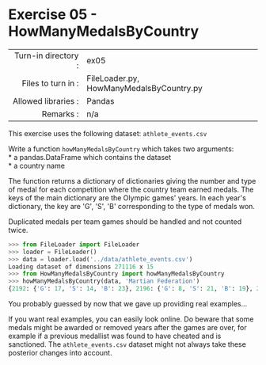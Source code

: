 # Exercise 05 - HowManyMedalsByCountry

|                         |                    |
| -----------------------:| ------------------ |
|   Turn-in directory :   |  ex05              |
|   Files to turn in :    |  FileLoader.py, HowManyMedalsByCountry.py |
|   Allowed libraries :   |  Pandas            |
|   Remarks :             |  n/a               |

This exercise uses the following dataset: `athlete_events.csv`

Write a function `howManyMedalsByCountry` which takes two arguments:  
	* a pandas.DataFrame which contains the dataset  
	* a country name  

The function returns a dictionary of dictionaries giving the number and type of medal for each competition where the country team earned medals.
The keys of the main dictionary are the Olympic games' years. In each year's dictionary, the key are 'G', 'S', 'B' corresponding to the type of medals won.

Duplicated medals per team games should be handled and not counted twice.

```python
>>> from FileLoader import FileLoader
>>> loader = FileLoader()
>>> data = loader.load('../data/athlete_events.csv')
Loading dataset of dimensions 271116 x 15
>>> from HowManyMedalsByCountry import howManyMedalsByCountry
>>> howManyMedalsByCountry(data, 'Martian Federation')
{2192: {'G': 17, 'S': 14, 'B': 23}, 2196: {'G': 8, 'S': 21, 'B': 19}, 2200: {'G': 26, 'S': 19, 'B': 7}}
```

You probably guessed by now that we gave up providing real examples...

If you want real examples, you can easily look online. Do beware that some medals might be awarded or removed years after the games are over, for example if a previous medallist was found to have cheated and is sanctioned. The `athlete_events.csv` dataset might not always take these posterior changes into account.
